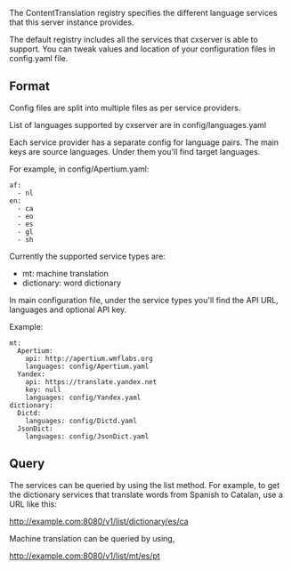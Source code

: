The ContentTranslation registry specifies the different language services that
this server instance provides.

The default registry includes all the services that cxserver is able to support.
You can tweak values and location of your configuration files in config.yaml
file.

Format
------
Config files are split into multiple files as per service providers.

List of languages supported by cxserver are in config/languages.yaml

Each service provider has a separate config for language pairs. The main keys
are source languages. Under them you'll find target languages.

For example, in config/Apertium.yaml:
```
af:
  - nl
en:
  - ca
  - eo
  - es
  - gl
  - sh
```

Currently the supported service types are:

* mt: machine translation
* dictionary: word dictionary

In main configuration file, under the service types you'll find the API URL,
languages and optional API key.

Example:
```
mt:
  Apertium:
    api: http://apertium.wmflabs.org
    languages: config/Apertium.yaml
  Yandex:
    api: https://translate.yandex.net
    key: null
    languages: config/Yandex.yaml
dictionary:
  Dictd:
    languages: config/Dictd.yaml
  JsonDict:
    languages: config/JsonDict.yaml
```

Query
-----
The services can be queried by using the list method. For example, to get the
dictionary services that translate words from Spanish to Catalan, use a URL
like this:

 http://example.com:8080/v1/list/dictionary/es/ca

Machine translation can be queried by using,

 http://example.com:8080/v1/list/mt/es/pt

